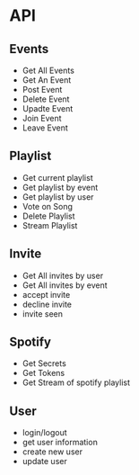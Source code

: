 # API

## Events

- Get All Events
- Get An Event
- Post Event
- Delete Event
- Upadte Event
- Join Event
- Leave Event

## Playlist

- Get current playlist
- Get playlist by event
- Get playlist by user
- Vote on Song
- Delete Playlist
- Stream Playlist

## Invite

- Get All invites by user
- Get All invites by event
- accept invite
- decline invite
- invite seen

## Spotify

- Get Secrets
- Get Tokens
- Get Stream of spotify playlist

## User

- login/logout
- get user information
- create new user
- update user
